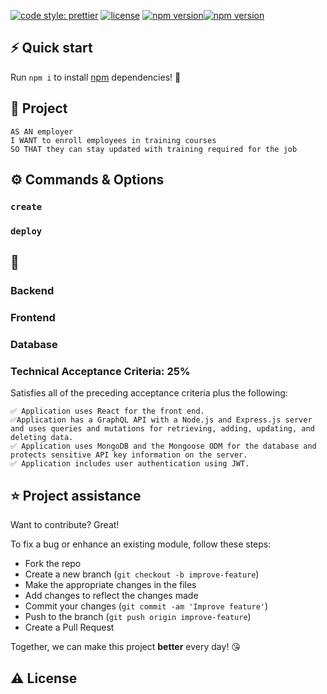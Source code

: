 
[![code style: prettier](https://img.shields.io/badge/code_style-prettier-ff69b4.svg)](https://github.com/prettier/prettier)
[![license](https://img.shields.io/github/license/t-ho/mern-stack)](https://github.com/t-ho/mern-stack/blob/master/LICENSE)
 [![npm version](https://img.shields.io/npm/v/react.svg?style=flat)](https://www.npmjs.com/package/react)[![npm version](https://badge.fury.io/js/graphql.svg)](https://badge.fury.io/js/graphql)

## ⚡️ Quick start
Run `npm i` to install [npm](https://www.npmjs.com/) dependencies! 🎉


## 📖 Project 
```
AS AN employer
I WANT to enroll employees in training courses 
SO THAT they can stay updated with training required for the job
```

## ⚙️ Commands & Options

### `create`


### `deploy`



## 📝

### Backend



### Frontend


### Database

### Technical Acceptance Criteria: 25%
Satisfies all of the preceding acceptance criteria plus the following:
```
✅ Application uses React for the front end.
✅Application has a GraphQL API with a Node.js and Express.js server and uses queries and mutations for retrieving, adding, updating, and deleting data.
✅ Application uses MongoDB and the Mongoose ODM for the database and protects sensitive API key information on the server.
✅ Application includes user authentication using JWT.
```

## ⭐️ Project assistance
Want to contribute? Great!

To fix a bug or enhance an existing module, follow these steps:

- Fork the repo
- Create a new branch (`git checkout -b improve-feature`)
- Make the appropriate changes in the files
- Add changes to reflect the changes made
- Commit your changes (`git commit -am 'Improve feature'`)
- Push to the branch (`git push origin improve-feature`)
- Create a Pull Request 


Together, we can make this project **better** every day! 😘

## ⚠️ License